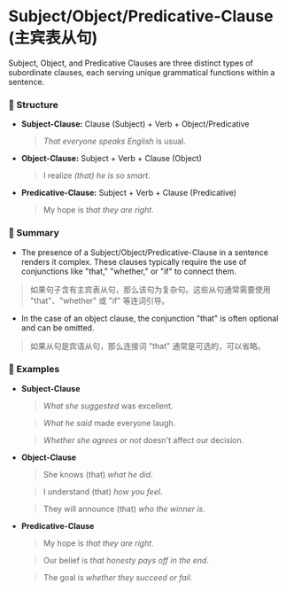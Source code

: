 # Subject/Object/Predicative-Clause (主宾表从句)

Subject, Object, and Predicative Clauses are three distinct types of subordinate clauses, each serving unique grammatical functions within a sentence.

### 🎈 Structure

- **Subject-Clause:** Clause (Subject) + Verb + Object/Predicative

  > *That everyone speaks English* is usual.

- **Object-Clause:** Subject + Verb + Clause (Object)

  > I realize *(that) he is so smart*.

- **Predicative-Clause:** Subject + Verb + Clause (Predicative)

  > My hope is *that they are right*.

### 🚩 Summary

- The presence of a Subject/Object/Predicative-Clause in a sentence renders it complex. These clauses typically require the use of conjunctions like "that," "whether," or "if" to connect them.

> 如果句子含有主宾表从句，那么该句为复杂句。这些从句通常需要使用 "that"、"whether" 或 "if" 等连词引导。

- In the case of an object clause, the conjunction "that" is often optional and can be omitted.

> 如果从句是宾语从句，那么连接词 "that" 通常是可选的，可以省略。

### 🌰 Examples


- **Subject-Clause**

  > *What she suggested* was excellent.
  
  > *What he said* made everyone laugh.

  > *Whether she agrees or not* doesn't affect our decision.

- **Object-Clause**

  > She knows (that) *what he did*.

  > I understand (that) *how you feel*.

  > They will announce (that) *who the winner is*.

- **Predicative-Clause**

  > My hope is *that they are right*.

  > Our belief is *that honesty pays off in the end*.

  > The goal is *whether they succeed or fail*.
  